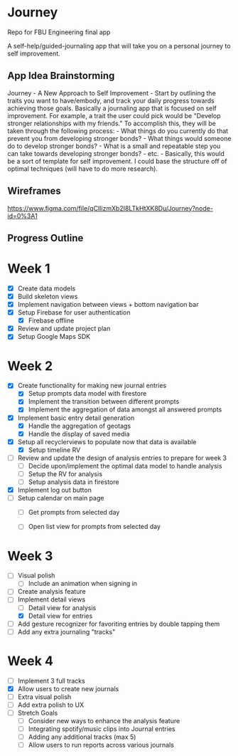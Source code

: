 # Journey
Repo for FBU Engineering final app

A self-help/guided-journaling app that will take you on a personal journey to self improvement.


## App Idea Brainstorming
Journey - A New Approach to Self Improvement
    - Start by outlining the traits you want to have/embody, and track your daily progress towards achieving those goals. Basically a journaling app that is focused on self improvement. For example, a trait the user could pick would be "Develop stronger relationships with my friends." To accomplish this, they will be taken through the following process:
        - What things do you currently do that prevent you from developing stronger bonds?
        - What things would someone do to develop stronger bonds?
        - What is a small and repeatable step you can take towards developing stronger bonds?
        - etc.
    - Basically, this would be a sort of template for self improvement. I could base the structure off of optimal techniques (will have to do more research).
   
   
## Wireframes

https://www.figma.com/file/qClIizmXb2I8LTkHtXK8Du/Journey?node-id=0%3A1

## Progress Outline

# Week 1
- [X] Create data models
- [X] Build skeleton views
- [X] Implement navigation between views + bottom navigation bar
- [X] Setup Firebase for user authentication
    - [X] Firebase offline
- [X] Review and update project plan
- [X] Setup Google Maps SDK

# Week 2
- [X] Create functionality for making new journal entries
    - [X] Setup prompts data model with firestore
    - [X] Implement the transition between different prompts
    - [X] Implement the aggregation of data amongst all answered prompts
- [X] Implement basic entry detail generation
    - [X] Handle the aggregation of geotags
    - [X] Handle the display of saved media
- [X] Setup all recyclerviews to populate now that data is available
    - [X] Setup timeline RV
- [ ] Review and update the design of analysis entries to prepare for week 3
    - [ ] Decide upon/implement the optimal data model to handle analysis
    - [ ] Setup the RV for analysis
    - [ ] Setup analysis data in firestore
- [X] Implement log out button
- [ ] Setup calendar on main page
    - [ ] Get prompts from selected day
    - [ ] Open list view for prompts from selected day


# Week 3
- [ ] Visual polish
    - [ ] Include an animation when signing in
- [ ] Create analysis feature
- [ ] Implement detail views
    - [ ] Detail view for analysis
    - [X] Detail view for entries
- [ ] Add gesture recognizer for favoriting entries by double tapping them
- [ ] Add any extra journaling "tracks"

# Week 4
- [ ] Implement 3 full tracks
- [X] Allow users to create new journals
- [ ] Extra visual polish
- [ ] Add extra polish to UX
- [ ] Stretch Goals
    - [ ] Consider new ways to enhance the analysis feature
    - [ ] Integrating spotify/music clips into Journal entries
    - [ ] Adding any additional tracks (max 5)
    - [ ] Allow users to run reports across various journals
